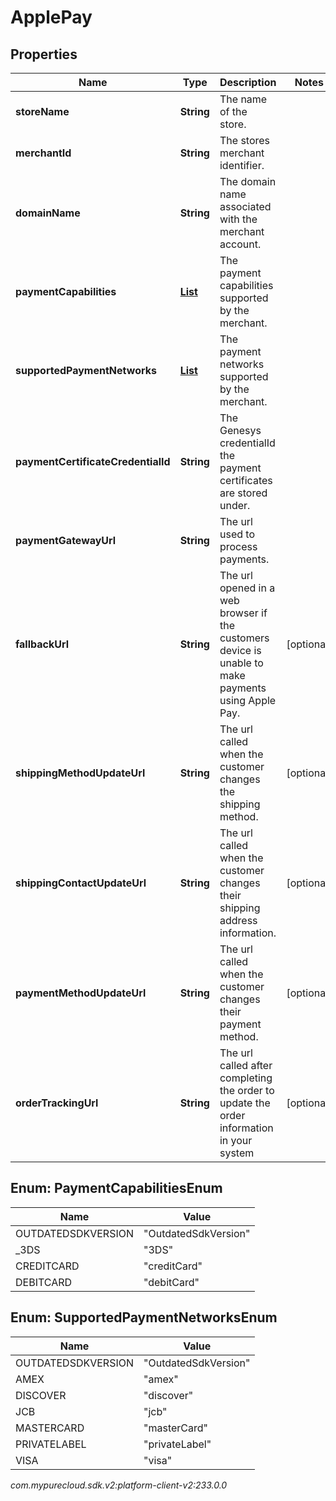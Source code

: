 # ApplePay


## Properties

| Name | Type | Description | Notes |
| ------------ | ------------- | ------------- | ------------- |
| **storeName** | **String** | The name of the store. |  |
| **merchantId** | **String** | The stores merchant identifier. |  |
| **domainName** | **String** | The domain name associated with the merchant account. |  |
| **paymentCapabilities** | [**List<PaymentCapabilitiesEnum>**](#Enum--PaymentCapabilitiesEnum) | The payment capabilities supported by the merchant. |  |
| **supportedPaymentNetworks** | [**List<SupportedPaymentNetworksEnum>**](#Enum--SupportedPaymentNetworksEnum) | The payment networks supported by the merchant. |  |
| **paymentCertificateCredentialId** | **String** | The Genesys credentialId the payment certificates are stored under. |  |
| **paymentGatewayUrl** | **String** | The url used to process payments. |  |
| **fallbackUrl** | **String** | The url opened in a web browser if the customers device is unable to make payments using Apple Pay. |  [optional] |
| **shippingMethodUpdateUrl** | **String** | The url called when the customer changes the shipping method. |  [optional] |
| **shippingContactUpdateUrl** | **String** | The url called when the customer changes their shipping address information. |  [optional] |
| **paymentMethodUpdateUrl** | **String** | The url called when the customer changes their payment method. |  [optional] |
| **orderTrackingUrl** | **String** | The url called after completing the order to update the order information in your system |  [optional] |


## Enum: PaymentCapabilitiesEnum

| Name | Value |
| ---- | ----- |
| OUTDATEDSDKVERSION | &quot;OutdatedSdkVersion&quot; |
| _3DS | &quot;3DS&quot; |
| CREDITCARD | &quot;creditCard&quot; |
| DEBITCARD | &quot;debitCard&quot; |


## Enum: SupportedPaymentNetworksEnum

| Name | Value |
| ---- | ----- |
| OUTDATEDSDKVERSION | &quot;OutdatedSdkVersion&quot; |
| AMEX | &quot;amex&quot; |
| DISCOVER | &quot;discover&quot; |
| JCB | &quot;jcb&quot; |
| MASTERCARD | &quot;masterCard&quot; |
| PRIVATELABEL | &quot;privateLabel&quot; |
| VISA | &quot;visa&quot; |




_com.mypurecloud.sdk.v2:platform-client-v2:233.0.0_
